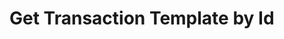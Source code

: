 # Get Transaction Template by Id

<api-endpoint openapi-path="../../OpenApi/user.openapi.yaml" method="GET" endpoint="/api/v1/transactions/templates/{id}"/>